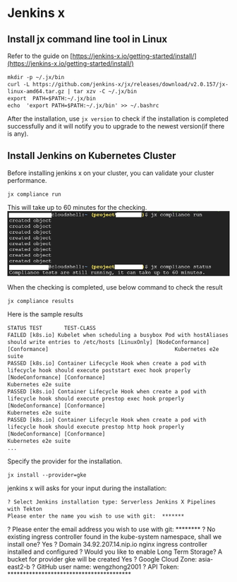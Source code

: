 # Jenkins x

## Install jx command line tool in Linux

Refer to the guide on [https://jenkins-x.io/getting-started/install/](https://jenkins-x.io/getting-started/install/) 

    mkdir -p ~/.jx/bin 
    curl -L https://github.com/jenkins-x/jx/releases/download/v2.0.157/jx-linux-amd64.tar.gz | tar xzv -C ~/.jx/bin 
    export  PATH=$PATH:~/.jx/bin 
    echo  'export PATH=$PATH:~/.jx/bin' >> ~/.bashrc
After the installation, use `jx version` to check if the installation is completed successfully and it will notify you to upgrade to the newest version(if there is any).

## Install Jenkins on Kubernetes Cluster
Before installing jenkins x on your cluster, you can validate your cluster performance.

    jx compliance run
This will take up to 60 minutes for the checking. 
![jx compliance run & status](https://github.com/wyang2008/GCP_Journey/blob/master/jx_compliance.jpg) 

When the checking is completed, use below command to check the result

    jx compliance results
Here is the sample results

    STATUS TEST       TEST-CLASS
    FAILED [k8s.io] Kubelet when scheduling a busybox Pod with hostAliases should write entries to /etc/hosts [LinuxOnly] [NodeConformance] [Conformance]                                        Kubernetes e2e suite
    PASSED [k8s.io] Container Lifecycle Hook when create a pod with lifecycle hook should execute poststart exec hook properly [NodeConformance] [Conformance]                                   Kubernetes e2e suite
    PASSED [k8s.io] Container Lifecycle Hook when create a pod with lifecycle hook should execute prestop exec hook properly [NodeConformance] [Conformance]                                     Kubernetes e2e suite
    PASSED [k8s.io] Container Lifecycle Hook when create a pod with lifecycle hook should execute prestop http hook properly [NodeConformance] [Conformance]                                     Kubernetes e2e suite        
    ...

Specify the provider for the installation.                                                                                                                                                                

    jx install --provider=gke
jenkins x will asks for your input during the installation:

    ? Select Jenkins installation type: Serverless Jenkins X Pipelines with Tekton
    Please enter the name you wish to use with git:  *******
? Please enter the email address you wish to use with git:  ********
? No existing ingress controller found in the kube-system namespace, shall we install one? Yes
? Domain 34.92.207.14.nip.io
nginx ingress controller installed and configured
? Would you like to enable Long Term Storage? A bucket for provider gke will be created Yes
? Google Cloud Zone: asia-east2-b
? GitHub user name: wengzhong2001
? API Token: ****************************************

<!--stackedit_data:
eyJoaXN0b3J5IjpbLTk3MzAzMjIxMywtMTAwNDg4NTA1MSwtMT
g0NTExOTAwN119
-->